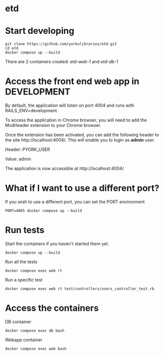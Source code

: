 # etd

# Start developing

```
git clone https://github.com/yorkulibraries/etd.git
cd etd
docker compose up --build
```

There are 2 containers created: *etd-web-1* and *etd-db-1*

# Access the front end web app in DEVELOPMENT 

By default, the application will listen on port 4004 and runs with RAILS_ENV=development.

To access the application in Chrome browser, you will need to add the ModHeader extension to your Chrome browser.

Once the extension has been activated, you can add the following header to the site http://localhost:4004/. This will enable you to login as **admin** user.

Header: PYORK_USER

Value: admin

The application is now accessible at http://localhost:4004/

# What if I want to use a different port?

If you wish to use a different port, you can set the PORT environment 

```
PORT=4005 docker compose up --build
```

# Run tests

Start the containers if you haven't started them yet.

```
docker compose up --build
```

Run all the tests

```
docker compose exec web rt 
```

Run a specific test
```
docker compose exec web rt test/controllers/users_controller_test.rb
```

# Access the containers

DB container
```
docker compose exec db bash
```

Webapp container
```
docker compose exec web bash
```

